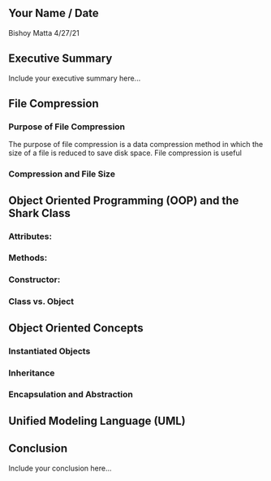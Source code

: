 ## Your Name / Date
Bishoy Matta 
4/27/21
## Executive Summary 
Include your executive summary here...

## File Compression

### Purpose of File Compression
The purpose of file compression is a data compression method in which the size of a file is reduced to save disk space. File compression is useful 
### Compression and File Size

## Object Oriented Programming (OOP) and the Shark Class
### Attributes:
### Methods:
### Constructor:
### Class vs. Object

## Object Oriented Concepts
### Instantiated Objects
### Inheritance
### Encapsulation and Abstraction

## Unified Modeling Language (UML)

## Conclusion
Include your conclusion here...
